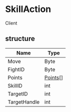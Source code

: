 # SkillAction

Client

## structure

|Name|Type|
|--|--|
|Move|Byte|
|FightID|Byte|
|Points|[Points](../../../types/point.md)[]|
|SkillID|int|
|TargetID|int|
|TargetHandle|int|